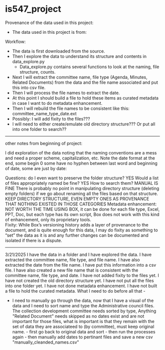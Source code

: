 # is547_project

Provenance of the data used in this project:

- The data used in this project is from:

Workflow:
- The data is first downloaded from the source.
- Then I explore the data to understand its structure and contents in data_explore.py
  - Data_explore.py contains several functions to look at the naming, file structure, counts.
- Next I will extract the committee name, file type (Agenda, Minutes, Related Documents) from the data and the file name associated and put this into csv file.
- Then I will process the file names to extract the date.
- At this point I should build a file to hold these items as curated metadata in case I want to do metadata enhancement.
- Then I will rebuild the file names to be consistent like this: committee_name_type_date.ext
- Possibly: I will add fixity to the files???
- I will need to either create/emulate old directory structure???  Or put all into one folder to search??
-------
other notes from beginning of project:

I did exploration of the data noting that the naming conventions are a mess and need a proper scheme, capitalization, etc.  Note the date format at the end, some begin 0 some have no hyphen between last word and beginning of date, some are just by date: 

Questions: do I even want to preserve the folder structure?  YES Would a list of files appropriately named be fine?  YES How to search them? MANUAL IS FINE
There is probably no point in manipulating directory structure (deleting empty folders) if we go about renaming all the files based on that structure. KEEP DIRECTORY STRUCTURE, EVEN EMPTY ONES AS PROVENANCE THAT NOTHING EXISTED IN THOSE CATEGORIES
Metadata enhancement: NOT WORTH THE TIME USING BOX, it can be done for each file type, Excel, PPT, Doc, but each type has its own script, Box does not work with this kind of enhancement, only its proprietary tools.  
Fixity: While Box’s versioning history adds a layer of provenance to the document, and is quite enough for this data, I may do fixity as something to “set” the data as it is and any further changes can be documented and isolated if there is a dispute.

------------------------
3/21/2025 
I have the data in a folder and I have explored the data. I have extracted the committee name, file type, and file name. I have also extracted the date from the file name. I have put this information into a csv file. I have also created a new file name that is consistent with the committee name, file type, and date. I have not added fixity to the files yet. I have not created the old directory structure yet. I have not put all the files into one folder yet. I have not done metadata enhancement. I have not built a file to hold the curated metadata. What I need to do before all that - 
- I need to manually go through the data, now that I have a visual of the data and I need to sort name and type the Administrative council files.  The collection development committee needs sorted by type, Anything "Related Document" needs skipped as no dates exist and are not important for those files, what is important is that they remain with the set of data they are associateed to (by committee), must keep original name.
      - first go back to original data and sort
      - then run the processes again
      - then manually add dates to pertinant files and save a new csv "manually_cleanded_names.csv"   
 